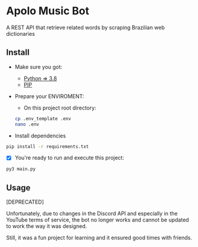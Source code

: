 
# Apolo Music Bot
A REST API that retrieve related words by scraping Brazilian web dictionaries

## Install
- Make sure you got:
  * [Python => 3.8](https://www.python.org/downloads/release/python-3818/)
  * [PIP](https://pip.pypa.io/en/stable/installation/)

- Prepare your ENVIROMENT:
  * On this project root directory:
  
   ```bash
   cp .env_template .env
   nano .env
   ```

- Install dependencies
 ```bash
 pip install -r requirements.txt
 ```

- [x] You're ready to run and execute this project:
```bash
py3 main.py
```

## Usage

[DEPRECATED]

Unfortunately, due to changes in the Discord API and especially in the YouTube terms of service, the bot no longer works and cannot be updated to work the way it was designed.

Still, it was a fun project for learning and it ensured good times with friends.
